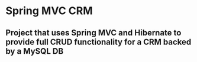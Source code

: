 # Spring MVC CRM
## Project that uses Spring MVC and Hibernate to provide full CRUD functionality for a CRM backed by a MySQL DB
